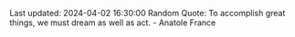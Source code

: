 Last updated: 2024-04-02 16:30:00
Random Quote: To accomplish great things, we must dream as well as act. - Anatole France